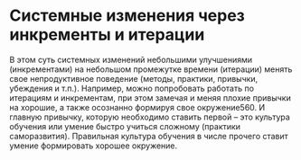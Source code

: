 # Системные изменения через инкременты и итерации

В этом суть системных изменений небольшими улучшениями (инкрементами) на небольшом промежутке времени (итерации) менять свое непродуктивное поведение (методы, практики, привычки, убеждения и т.п.). Например, можно попробовать работать по итерациям и инкрементам, при этом замечая и меняя плохие привычки на хорошие, а также осознанно формируя свое окружение560. И главную привычку, которую необходимо ставить первой – это культура обучения или умение быстро учиться сложному (практики саморазвития). Правильная культура обучения в числе прочего ставит умение формировать хорошее окружение.
